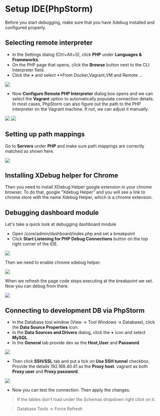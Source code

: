 # Setup IDE(PhpStorm)


Before you start debugging, make sure that you have Xdebug installed and configured properly.





## Selecting remote interpreter

- In the Settings dialog (Ctrl+Alt+S), click **PHP** under **Languages & Frameworks**.
- On the PHP page that opens, click the **Browse** button next to the CLI Interpreter field.
- Click the **+** and select **From Docker,Vagrant,VM and Remote ...

<img  src="assets/remote_interpreter.png">

- Now **Configure Remote PHP Interpreter** dialog box opens and  we can select the **Vagrant** option to automatically populate connection details. In most cases, PhpStorm can also figure out the path to the PHP interpreter on the Vagrant machine. If not, we can adjust it manually.

<img  src="assets/remote_interpreter2.png">
<img  src="assets/remote_interpreter3.png">





## Setting up path mappings

Go to **Servers** under **PHP** and make sure path mappings are correctly matched as shown here.

<img  src="assets/path_mapping.png">





## Installing XDebug helper for Chrome

Then you need to install XDebug Helper google extension in your chrome browser. To do that, google “Xdebug Helper” and you will see a link to chrome store with the name Xdebug Helper, which is a chrome extension.





## Debugging dashboard module

Let's take a quick look at debugging dashboard module

- Open /core/admin/dashboard/index.php and set a breakpoint
- Click **Start Listening for PHP Debug Connections** button on the top right corner of the IDE.

<img  src="assets/breakpoint.png">

Then we need to enable chrome xdebug helper.

<img  src="assets/chrome_helper.png">

When we refresh the page code stops executing at the breakpoint we set.
Now you can debug from there.

<img  src="assets/debug.png">





## Connecting to development DB via PhpStorm

- In the Database tool window (View -> Tool Windows -> Database), click the **Data Source Properties** icon.
- In the **Data Sources and Drivers** dialog, click the **+** icon and select **MySQL**.
- In the **General** tab provide dev as the **Host,User** and **Password**.

<img  src="assets/database_general.png">

- Then click **SSH/SSL** tab and put a tick on **Use SSH tunnel** checkbox. Provide the details 192.168.40.41 as the **Proxy host**. vagrant as both **Proxy user** and **Proxy password**.

<img  src="assets/database_ssh.png">

- Now you can test the connection. Then apply the changes.

> If the tables don't load under the Schemas dropdown right click on it.

> Database Tools -> Force Refresh

